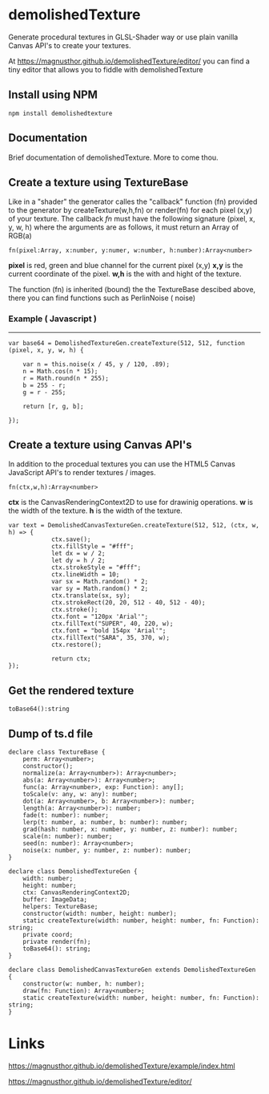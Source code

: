 # demolishedTexture

Generate procedural textures in GLSL-Shader way or use plain vanilla Canvas API's to create your textures.

At https://magnusthor.github.io/demolishedTexture/editor/ you can find a tiny editor that allows you to fiddle with demolishedTexture

## Install using NPM

    npm install demolishedtexture

## Documentation
    
Brief documentation of demolishedTexture. More to come thou.   

## Create a texture using TextureBase

Like in a "shader" the generator calles the "callback" function (fn) provided to the generator by createTexture(w,h,fn) or render(fn) for each pixel (x,y) of your texture. The callback *fn* must have the following signature (pixel, x, y, w, h) where the arguments are as follows, it must return an Array of RGB(a)

    fn(pixel:Array, x:number, y:numer, w:number, h:number):Array<number> 

**pixel** is red, green and blue channel for the current pixel (x,y)
**x,y** is the current coordinate of the pixel.
**w,h** is the with and hight of the texture. 
 
 The function (fn) is inherited (bound) the the TextureBase descibed above, there you can find functions such as PerlinNoise ( noise)  
 
### Example ( Javascript )
****
    var base64 = DemolishedTextureGen.createTexture(512, 512, function (pixel, x, y, w, h) {
        
        var n = this.noise(x / 45, y / 120, .89);
        n = Math.cos(n * 15);
        r = Math.round(n * 255);
        b = 255 - r;
        g = r - 255;

        return [r, g, b];
        
    });


## Create a texture using Canvas API's

In addition to the procedual textures you can use the HTML5 Canvas JavaScript API's to render textures / images. 

    fn(ctx,w,h):Array<number>


**ctx** is the CanvasRenderingContext2D to use for drawinig operations.
**w** is the width of the texture.
**h** is the width of the texture. 

    var text = DemolishedCanvasTextureGen.createTexture(512, 512, (ctx, w, h) => {
                ctx.save();
                ctx.fillStyle = "#fff";
                let dx = w / 2;
                let dy = h / 2;
                ctx.strokeStyle = "#fff";
                ctx.lineWidth = 10;
                var sx = Math.random() * 2;
                var sy = Math.random() * 2;
                ctx.translate(sx, sy);
                ctx.strokeRect(20, 20, 512 - 40, 512 - 40);
                ctx.stroke();
                ctx.font = "120px 'Arial'";
                ctx.fillText("SUPER", 40, 220, w);
                ctx.font = "bold 154px 'Arial'";
                ctx.fillText("SARA", 35, 370, w);
                ctx.restore();
        
                return ctx;    
    });
        

## Get the rendered texture

    toBase64():string


## Dump of ts.d file


    declare class TextureBase {
        perm: Array<number>;
        constructor();
        normalize(a: Array<number>): Array<number>;
        abs(a: Array<number>): Array<number>;
        func(a: Array<number>, exp: Function): any[];
        toScale(v: any, w: any): number;
        dot(a: Array<number>, b: Array<number>): number;
        length(a: Array<number>): number;
        fade(t: number): number;
        lerp(t: number, a: number, b: number): number;
        grad(hash: number, x: number, y: number, z: number): number;
        scale(n: number): number;
        seed(n: number): Array<number>;
        noise(x: number, y: number, z: number): number;
    }
    
    declare class DemolishedTextureGen {
        width: number;
        height: number;
        ctx: CanvasRenderingContext2D;
        buffer: ImageData;
        helpers: TextureBase;
        constructor(width: number, height: number);
        static createTexture(width: number, height: number, fn: Function): string;
        private coord;
        private render(fn);
        toBase64(): string;
    }
    
    declare class DemolishedCanvasTextureGen extends DemolishedTextureGen {
        constructor(w: number, h: number);
        draw(fn: Function): Array<number>;
        static createTexture(width: number, height: number, fn: Function): string;
    }



# Links

https://magnusthor.github.io/demolishedTexture/example/index.html 

https://magnusthor.github.io/demolishedTexture/editor/